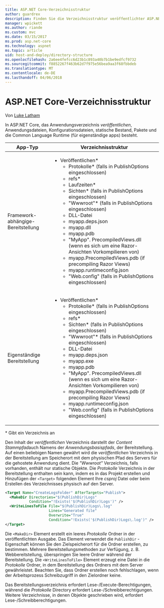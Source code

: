 ```yaml
---
title: ASP.NET Core-Verzeichnisstruktur
author: guardrex
description: Finden Sie die Verzeichnisstruktur veröffentlichter ASP.NET Core-Anwendungen.
manager: wpickett
ms.author: riande
ms.custom: mvc
ms.date: 03/15/2017
ms.prod: asp.net-core
ms.technology: aspnet
ms.topic: article
uid: host-and-deploy/directory-structure
ms.openlocfilehash: 2a6ee4fefcc6d23b1c893a40b7b1be9edfcf9732
ms.sourcegitcommit: f8852267f463b62d7f975e56bea9aa3f68fbbdeb
ms.translationtype: MT
ms.contentlocale: de-DE
ms.lasthandoff: 04/06/2018
---
```

# <a name="aspnet-core-directory-structure"></a>ASP.NET Core-Verzeichnisstruktur

Von [Luke Latham](https://github.com/guardrex)

In ASP.NET Core, das Anwendungsverzeichnis *veröffentlichen*, Anwendungsdateien, Konfigurationsdateien, statische Bestand, Pakete und die Common Language Runtime (für eigenständige apps) besteht.


|            App-Typ            |                                                                                                                                                                                                                                                     Verzeichnisstruktur                                                                                                                                                                                                                                                      |
|--------------------------------|------------------------------------------------------------------------------------------------------------------------------------------------------------------------------------------------------------------------------------------------------------------------------------------------------------------------------------------------------------------------------------------------------------------------------------------------------------------------------------------------------------------------------|
| Framework-abhängige-Bereitstellung | <ul><li>Veröffentlichen\*<ul><li>Protokolle\* (falls in PublishOptions eingeschlossen)</li><li>refs\*</li><li>Laufzeiten\*</li><li>Sichten\* (falls in PublishOptions eingeschlossen)</li><li>"Wwwroot"\* (falls in PublishOptions eingeschlossen)</li><li>DLL-Datei</li><li>myapp.deps.json</li><li>myapp.dll</li><li>myapp.pdb</li><li>"MyApp". PrecompiledViews.dll (wenn es sich um eine Razor-Ansichten Vorkompilieren von)</li><li>myapp.PrecompiledViews.pdb (if precompiling Razor Views)</li><li>myapp.runtimeconfig.json</li><li>"Web.config" (falls in PublishOptions eingeschlossen)</li></ul></li></ul> |
|   Eigenständige Bereitstellung    |          <ul><li>Veröffentlichen\*<ul><li>Protokolle\* (falls in PublishOptions eingeschlossen)</li><li>refs\*</li><li>Sichten\* (falls in PublishOptions eingeschlossen)</li><li>"Wwwroot"\* (falls in PublishOptions eingeschlossen)</li><li>DLL-Datei</li><li>myapp.deps.json</li><li>myapp.exe</li><li>myapp.pdb</li><li>"MyApp". PrecompiledViews.dll (wenn es sich um eine Razor-Ansichten Vorkompilieren von)</li><li>myapp.PrecompiledViews.pdb (if precompiling Razor Views)</li><li>myapp.runtimeconfig.json</li><li>"Web.config" (falls in PublishOptions eingeschlossen)</li></ul></li></ul>           |

\* Gibt ein Verzeichnis an

Den Inhalt der *veröffentlichen* Verzeichnis darstellt der *Content Stammpfad*auch Namens der *Anwendungsbasispfads*, der Bereitstellung. Auf einen beliebigen Namen gewährt wird die *veröffentlichen* Verzeichnis in der Bereitstellung am Speicherort mit dem physischen Pfad des Servers für die gehostete Anwendung dient. Die *"Wwwroot"* Verzeichnis, falls vorhanden, enthält nur statische Objekte. Die *Protokolle* Verzeichnis in der Bereitstellung enthalten sein kann, indem es in das Projekt erstellen und Hinzufügen der `<Target>` folgenden Element Ihre *csproj* Datei oder beim Erstellen des Verzeichnisses physisch auf den Server.

```xml
<Target Name="CreateLogsFolder" AfterTargets="Publish">
  <MakeDir Directories="$(PublishDir)Logs" 
           Condition="!Exists('$(PublishDir)Logs')" />
  <WriteLinesToFile File="$(PublishDir)Logs\.log" 
                    Lines="Generated file" 
                    Overwrite="True" 
                    Condition="!Exists('$(PublishDir)Logs\.log')" />
</Target>
```

Die `<MakeDir>` Element erstellt ein leeres *Protokolle* Ordner in der veröffentlichten Ausgabe. Das Element verwendet die `PublishDir` -Eigenschaft können Sie den Zielspeicherort für die Ordner erstellen, zu bestimmen. Mehrere Bereitstellungsmethoden zur Verfügung, z. B. Webbereitstellung, überspringen Sie leere Ordner während der Bereitstellung. Die `<WriteLinesToFile>` Element erzeugt eine Datei in die *Protokolle* Ordner, in dem Bereitstellung des Ordners mit dem Server gewährleistet. Beachten Sie, dass Ordner erstellen noch fehlschlagen, wenn der Arbeitsprozess Schreibzugriff in den Zielordner keine.

Das Bereitstellungsverzeichnis erfordert Lese-/Execute-Berechtigungen, während die *Protokolle* Directory erfordert Lese-/Schreibberechtigungen. Weitere Verzeichnisse, in denen Objekte geschrieben wird, erfordert Lese-/Schreibberechtigungen.
